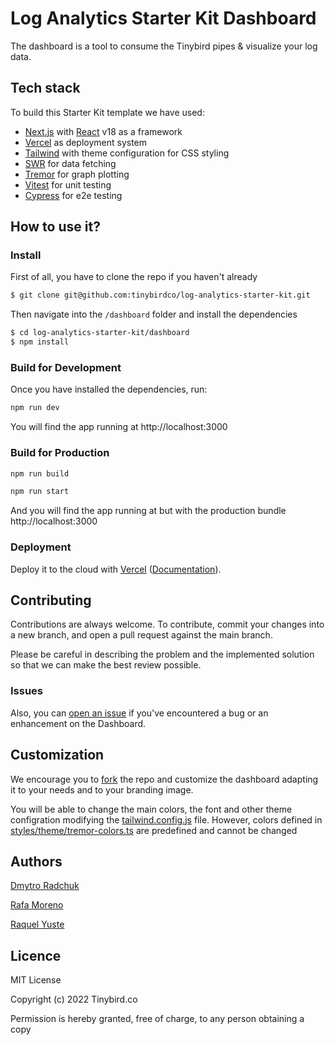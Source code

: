 #  Log Analytics Starter Kit Dashboard

The dashboard is a tool to consume the Tinybird pipes & visualize your log data.

## Tech stack

To build this Starter Kit template we have used:

- [Next.js](https://nextjs.org/) with [React](https://reactjs.org/) v18 as a framework
- [Vercel](https://vercel.com/) as deployment system
- [Tailwind](https://tailwindcss.com/) with theme configuration for CSS styling
- [SWR](https://swr.vercel.app/es-ES) for data fetching
- [Tremor](https://tremor.so/) for graph plotting
- [Vitest](https://vitest.dev/) for unit testing
- [Cypress](https://www.cypress.io/) for e2e testing

## How to use it?

### Install

First of all, you have to clone the repo if you haven't already

```bash
$ git clone git@github.com:tinybirdco/log-analytics-starter-kit.git
```

Then navigate into the `/dashboard` folder and install the dependencies

```bash
$ cd log-analytics-starter-kit/dashboard
$ npm install
```

### Build for Development

Once you have installed the dependencies, run:

```bash
npm run dev
```

You will find the app running at http://localhost:3000

### Build for Production

```bash
npm run build
```

```bash
npm run start
```

 And you will find the app running at but with the production bundle http://localhost:3000

### Deployment

Deploy it to the cloud with [Vercel](https://vercel.com/new?utm_source=github&utm_medium=readme&utm_campaign=next-example) ([Documentation](https://nextjs.org/docs/deployment)).

## Contributing

Contributions are always welcome. To contribute, commit your changes into a new branch, and open a pull request against the main branch.

Please be careful in describing the problem and the implemented solution so that we can make the best review possible.

### Issues

Also, you can [open an issue](https://github.com/tinybirdco/log-analytics-starter-kit/issues) if you've encountered a bug or an enhancement on the Dashboard.

## Customization

We encourage you to [fork](https://docs.github.com/es/get-started/quickstart/fork-a-repo) the repo and customize the dashboard adapting it to your needs and to your branding image.

You will be able to change the main colors, the font and other theme configration modifying the [tailwind.config.js](./tailwind.config.js) file. However, colors defined in [styles/theme/tremor-colors.ts](styles/theme/tremor-colors.ts) are predefined and cannot be changed

## Authors

[Dmytro Radchuk](https://github.com/dmytro-tinybird)

[Rafa Moreno](https://github.com/rmorehig)

[Raquel Yuste](https://github.com/raqyuste)

## Licence

MIT License

Copyright (c) 2022 Tinybird.co

Permission is hereby granted, free of charge, to any person obtaining a copy
